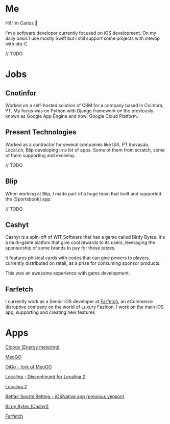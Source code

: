 
# Me

Hi! I'm Carlos 👋

I'm a software developer currently focused on iOS development.
On my daily basis I use mostly Swift but I still support some projects with interop with obj-C.

// TODO

# Jobs

## Cnotinfor

Worked on a self-hosted solution of CRM for a company based in Coimbra, PT.
My focus was on Python with Django framework on the previously known as Google App Engine and now: Google Cloud Platform.

## Present Technologies

Worked as a contractor for several companies like ISA, PT Inovação, Local.ch, Blip developing in a lot of apps.
Some of them from scratch, some of them supporting and evolving.

// TODO

## Blip

When working at Blip, I made part of a huge team that built and supported the [Sportsbook] app.

// TODO

## Cashyt

Cashyt is a spin-off of WIT Software that has a game called Birdy Bytes. 
It's a multi-game platfom that give cool rewards to its users, leveraging the sponsorship of some brands to pay for those prizes.

It features phisical cards with codes that can give powers to players, currently distributed on retail, as a prize for consuming sponsor products.

This was an awesome experience with game development.

## Farfetch

I currently work as a Senior iOS developer at [Farfetch](https://www.farfetch.com), an eCommerce disruptive company on the world of Luxury Fashion.
I work on the main iOS app, supporting and creating new features

# Apps

[Cloogy (Energy metering)](https://www.cloogy.pt/en)

[MeoGO](https://itunes.apple.com/us/app/meo-go/id394637480)

[OiGo - fork of MeoGO](https://itunes.apple.com/us/app/meo-go/id394637480)

[Localina - Discontinued for Localina 2](https://appadvice.com/app/localina-2/664628169)

[Localina 2](https://appadvice.com/app/localina-2/664628169)

[Betfair Sports Betting - iOSNative app (previous version)](https://itunes.apple.com/gb/app/betfair-sports-betting/id552024276)

[Birdy Bytes (Cashyt)](https://www.birdybytes.com/)

[Farfetch](https://itunes.apple.com/us/app/farfetch-shop-summer-clothing/id906698760)